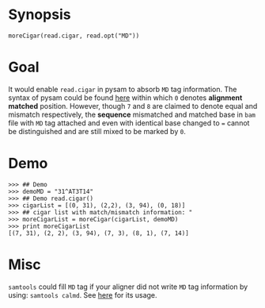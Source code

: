 # Synopsis

`moreCigar(read.cigar, read.opt("MD"))` 

# Goal 

It would enable `read.cigar` in pysam to absorb `MD` tag information. The syntax of pysam could be found [here](http://www.cgat.org/~andreas/documentation/pysam/api.html?highlight=cigar#pysam.AlignedRead.cigar) within which `0` denotes **alignment matched** position. However, though `7` and `8` are claimed to denote equal and mismatch respectively, the **sequence** mismatched and matched base in `bam` file with `MD` tag attached and even with identical base changed to `=` cannot be distinguished and are still mixed to be marked by `0`. 

# Demo

	>>> ## Demo
	>>> demoMD = "31^AT3T14"
	>>> ## Demo read.cigar()
	>>> cigarList = [(0, 31), (2,2), (3, 94), (0, 18)]
	>>> ## cigar list with match/mismatch information: "
	>>> moreCigarList = moreCigar(cigarList, demoMD)
	>>> print moreCigarList
	[(7, 31), (2, 2), (3, 94), (7, 3), (8, 1), (7, 14)]

# Misc

`samtools` could fill `MD` tag if your aligner did not write `MD` tag information by using: `samtools calmd`. See [here](http://samtools.sourceforge.net/samtools.shtml) for its usage. 